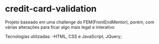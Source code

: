 # credit-card-validation
Projeto baseado em uma challenge do FEM(FrontEndMentor), porém, com várias alterações para ficar algo mais legal e interativo

Tecnologias utilizadas:
-HTML, CSS e JavaScript, JQuery;
